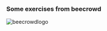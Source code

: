 ### Some exercises from beecrowd

![beecrowdlogo](https://www.beecrowd.com.br/home/wp-content/uploads/2021/08/beecrowd__roxoHorClean-small-PNG-1.png)
